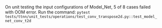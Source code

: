 On unit testing the input configurations of Model_Net, 5 of 8 cases failed with OOM error.
Run the command: `pytest tests/ttnn/unit_tests/operations/test_conv_transpose2d.py::test_model_net_conv_t2d`

